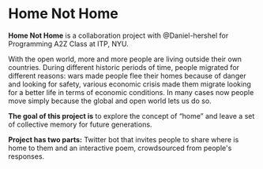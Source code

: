 # Home Not Home

**Home Not Home** is a collaboration project with @Daniel-hershel for Programming A2Z Class at ITP, NYU.

With the open world, more and more people are living outside their own countries.
During different historic periods of time, people migrated for different reasons: wars made people flee their homes because of danger and looking for safety, various economic crisis made them migrate looking for a better life in terms of economic conditions. In many cases now people move simply because the global and open world lets us do so.

**The goal of this project is** to explore the concept of “home” and leave a set of collective memory for future generations.

**Project has two parts:** Twitter bot that invites people to share where is home to them and an interactive poem, crowdsourced from people's responses.
